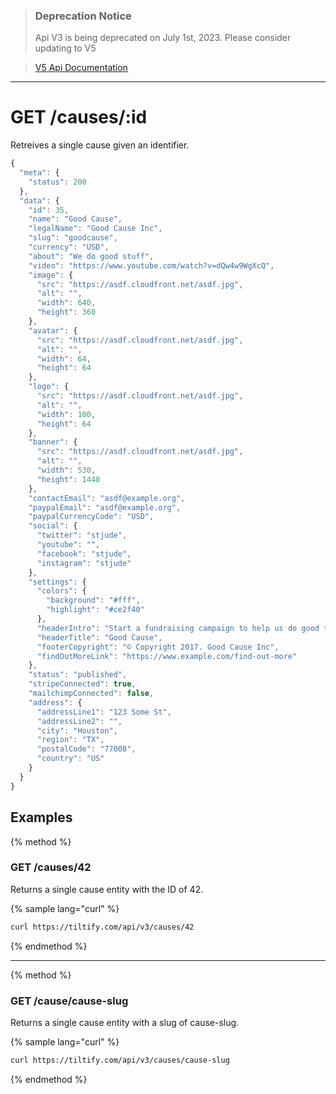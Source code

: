 >### Deprecation Notice
>Api V3 is being deprecated on July 1st, 2023. Please consider updating to V5

>[V5 Api Documentation](https://v5api.tiltify.com/api/public)

-----

# GET /causes/:id

Retreives a single cause given an identifier.

```js
{
  "meta": {
    "status": 200
  },
  "data": {
    "id": 35,
    "name": "Good Cause",
    "legalName": "Good Cause Inc",
    "slug": "goodcause",
    "currency": "USD",
    "about": "We do good stuff",
    "video": "https://www.youtube.com/watch?v=dQw4w9WgXcQ",
    "image": {
      "src": "https://asdf.cloudfront.net/asdf.jpg",
      "alt": "",
      "width": 640,
      "height": 360
    },
    "avatar": {
      "src": "https://asdf.cloudfront.net/asdf.jpg",
      "alt": "",
      "width": 64,
      "height": 64
    },
    "logo": {
      "src": "https://asdf.cloudfront.net/asdf.jpg",
      "alt": "",
      "width": 100,
      "height": 64
    },
    "banner": {
      "src": "https://asdf.cloudfront.net/asdf.jpg",
      "alt": "",
      "width": 530,
      "height": 1440
    },
    "contactEmail": "asdf@example.org",
    "paypalEmail": "asdf@example.org",
    "paypalCurrencyCode": "USD",
    "social": {
      "twitter": "stjude",
      "youtube": "",
      "facebook": "stjude",
      "instagram": "stjude"
    },
    "settings": {
      "colors": {
        "background": "#fff",
        "highlight": "#ce2f40"
      },
      "headerIntro": "Start a fundraising campaign to help us do good things.",
      "headerTitle": "Good Cause",
      "footerCopyright": "© Copyright 2017. Good Cause Inc",
      "findOutMoreLink": "https://www.example.com/find-out-more"
    },
    "status": "published",
    "stripeConnected": true,
    "mailchimpConnected": false,
    "address": {
      "addressLine1": "123 Some St",
      "addressLine2": "",
      "city": "Houston",
      "region": "TX",
      "postalCode": "77008",
      "country": "US"
    }
  }
}
```

## Examples

{% method %}
### GET /causes/42
Returns a single cause entity with the ID of 42.

{% sample lang="curl" %}
```bash
curl https://tiltify.com/api/v3/causes/42
```

{% endmethod %}

---

{% method %}
### GET /cause/cause-slug
Returns a single cause entity with a slug of cause-slug.

{% sample lang="curl" %}
```bash
curl https://tiltify.com/api/v3/causes/cause-slug
```

{% endmethod %}
